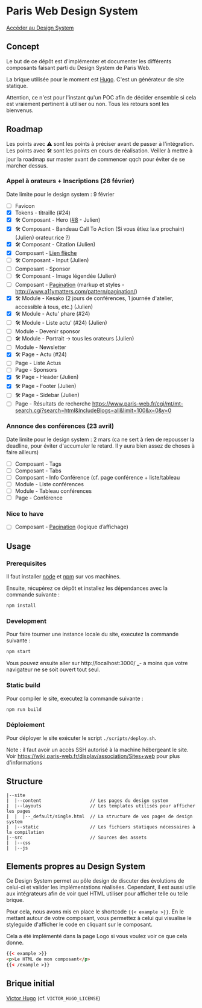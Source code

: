# Paris Web Design System

[Accéder au Design System](https://stage.paris-web.fr/design-system/master/)

## Concept

Le but de ce dépôt est d'implémenter et documenter les différents composants
faisant parti du Design System de Paris Web.

La brique utilisée pour le moment est [Hugo](https://gohugo.io/). C'est un
générateur de site statique.

Attention, ce n'est pour l'instant qu'un POC afin de décider ensemble si cela
est vraiement pertinent à utiliser ou non. Tous les retours sont les bienvenus.

## Roadmap

Les points avec ⚠️ sont les points à préciser avant de passer à l'intégration.
Les points avec 🛠️ sont les points en cours de réalisation.
Veiller à mettre à jour la roadmap sur master avant de commencer qqch pour éviter de se marcher dessus.

### Appel à orateurs + Inscriptions (26 février)

Date limite pour le design system : 9 février

* [ ] Favicon
* [x] Tokens - titraille (#24)
* [x] ️🛠️ Composant - Hero ([#8](https://github.com/Paris-Web/pw-design-system/pull/8) - Julien)
* [x] ️🛠️ Composant - Bandeau Call To Action (Si vous êtiez la.e prochain) (Julien)
      orateur.rice ?)
* [x] 🛠️ Composant - Citation (Julien)
* [x] Composant - [Lien flèche](https://zpl.io/2ZP4WrG)
* [ ] 🛠️ Composant - Input (Julien)
* [ ] Composant - Sponsor
* [ ] 🛠️ Composant - Image légendée (Julien)
* [ ] Composant - [Pagination](https://zpl.io/aNBq6yZ) (markup et styles - http://www.a11ymatters.com/pattern/pagination/)
* [x] 🛠️ Module - Kesako (2 jours de conférences, 1 journée d'atelier,
      accessible à tous, etc.) (Julien)
* [x] 🛠️ Module - Actu' phare (#24)
* [ ] ️🛠️ Module - Liste actu' (#24) (Julien)
* [ ] Module - Devenir sponsor
* [ ] 🛠️ Module - Portrait -> tous les orateurs (Julien)
* [ ] Module - Newsletter
* [x] 🛠️ Page - Actu (#24)
* [ ] Page - Liste Actus
* [ ] Page - Sponsors
* [x] 🛠️ Page - Header (Julien)
* [x] 🛠️ Page - Footer (Julien)
* [ ] 🛠️ Page - Sidebar (Julien)
* [ ] Page - Résultats de recherche https://www.paris-web.fr/cgi/mt/mt-search.cgi?search=html&IncludeBlogs=all&limit=100&x=0&y=0

### Annonce des conférences (23 avril)

Date limite pour le design system : 2 mars (ca ne sert à rien de repousser la deadline, pour éviter d'accumuler le retard. Il y aura bien assez de choses à faire ailleurs)

* [ ] Composant - Tags
* [ ] Composant - Tabs
* [ ] Composant - Info Conférence (cf. page conférence + liste/tableau
* [ ] Module - Liste conférences
* [ ] Module - Tableau conférences
* [ ] Page - Conférence

### Nice to have

* [ ] Composant - [Pagination](https://zpl.io/aNBq6yZ) (logique d’affichage)

## Usage

### Prerequisites

Il faut installer [node](https://nodejs.org/en/download/) et
[npm](https://www.npmjs.com/get-npm) sur vos machines.

Ensuite, récupérez ce dépôt et installez les dépendances avec la commande
suivante :

```bash
npm install
```

### Development

Pour faire tourner une instance locale du site, executez la commande suivante :

```bash
npm start
```

Vous pouvez ensuite aller sur http://localhost:3000/ \_- a moins que votre
navigateur ne se soit ouvert tout seul.

### Static build

Pour compiler le site, executez la commande suivante :

```bash
npm run build
```

### Déploiement

Pour déployer le site exécuter le script `./scripts/deploy.sh`.

Note : il faut avoir un accès SSH autorisé à la machine hébergeant le site. Voir
https://wiki.paris-web.fr/display/association/Sites+web pour plus d'informations

## Structure

```
|--site
|  |--content                  // Les pages du design system
|  |--layouts                  // Les templates utilisés pour afficher les pages
|  |  |--_default/single.html  // La structure de vos pages de design system
|  |--static                   // Les fichiers statiques nécessaires à la compilation
|--src                         // Sources des assets
|  |--css
|  |--js
```

## Elements propres au Design System

Ce Design System permet au pôle design de discuter des évolutions de celui-ci et
valider les implémentations réalisées. Cependant, il est aussi utile aux
intégrateurs afin de voir quel HTML utiliser pour afficher telle ou telle
brique.

Pour cela, nous avons mis en place le shortcode `{{< example >}}`. En le mettant
autour de votre composant, vous permettez à celui qui visualise le styleguide
d'afficher le code en cliquant sur le composant.

Cela a été implémenté dans la page Logo si vous voulez voir ce que cela donne.

```html
{{< example >}}
<p>Le HTML de mon composant</p>
{{< /example >}}
```

## Brique initial

[Victor Hugo](https://github.com/netlify/victor-hugo) (cf.
`VICTOR_HUGO_LICENSE`)
